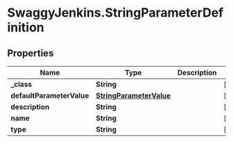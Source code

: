 # SwaggyJenkins.StringParameterDefinition

## Properties
Name | Type | Description | Notes
------------ | ------------- | ------------- | -------------
**_class** | **String** |  | [optional] 
**defaultParameterValue** | [**StringParameterValue**](StringParameterValue.md) |  | [optional] 
**description** | **String** |  | [optional] 
**name** | **String** |  | [optional] 
**type** | **String** |  | [optional] 


